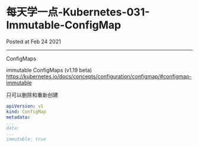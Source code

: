 # 每天学一点-Kubernetes-031-Immutable-ConfigMap

Posted at Feb 24 2021

---

ConfigMaps

immutable ConfigMaps (v1.19 beta)
https://kubernetes.io/docs/concepts/configuration/configmap/#configmap-immutable

只可以删除和重新创建

```yaml
apiVersion: v1
kind: ConfigMap
metadata:
...
data:
...
immutable: true
```

